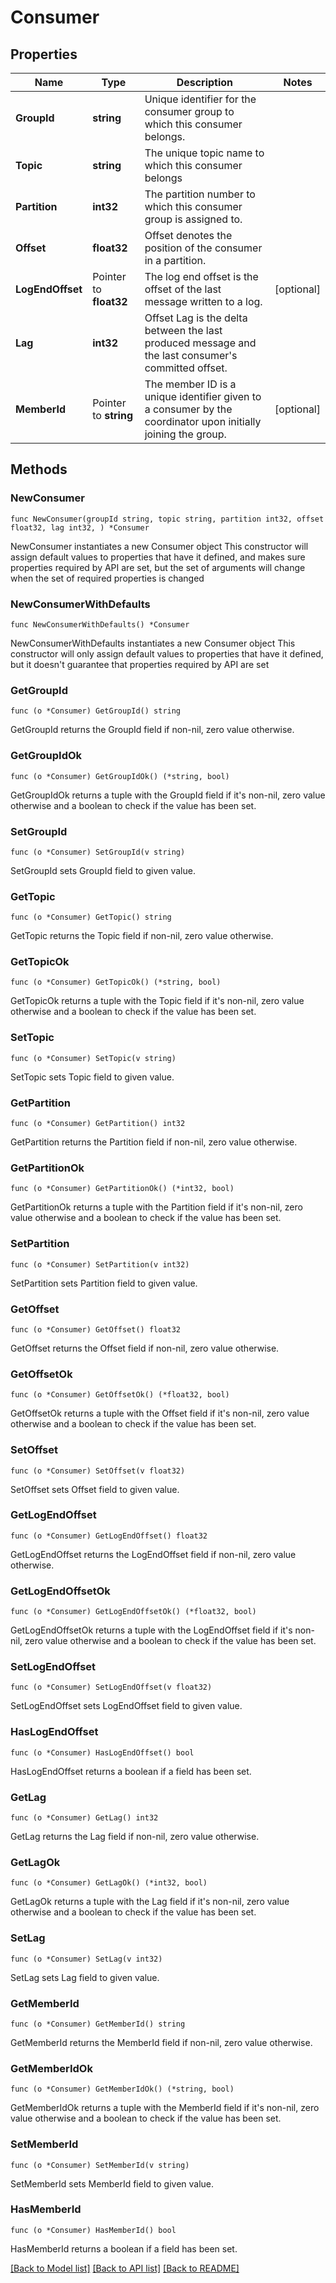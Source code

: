 # Consumer

## Properties

Name | Type | Description | Notes
------------ | ------------- | ------------- | -------------
**GroupId** | **string** | Unique identifier for the consumer group to which this consumer belongs. | 
**Topic** | **string** | The unique topic name to which this consumer belongs | 
**Partition** | **int32** | The partition number to which this consumer group is assigned to. | 
**Offset** | **float32** | Offset denotes the position of the consumer in a partition. | 
**LogEndOffset** | Pointer to **float32** | The log end offset is the offset of the last message written to a log. | [optional] 
**Lag** | **int32** | Offset Lag is the delta between the last produced message and the last consumer&#39;s committed offset. | 
**MemberId** | Pointer to **string** | The member ID is a unique identifier given to a consumer by the coordinator upon initially joining the group. | [optional] 


## Methods

### NewConsumer

`func NewConsumer(groupId string, topic string, partition int32, offset float32, lag int32, ) *Consumer`

NewConsumer instantiates a new Consumer object
This constructor will assign default values to properties that have it defined,
and makes sure properties required by API are set, but the set of arguments
will change when the set of required properties is changed

### NewConsumerWithDefaults

`func NewConsumerWithDefaults() *Consumer`

NewConsumerWithDefaults instantiates a new Consumer object
This constructor will only assign default values to properties that have it defined,
but it doesn't guarantee that properties required by API are set


### GetGroupId

`func (o *Consumer) GetGroupId() string`

GetGroupId returns the GroupId field if non-nil, zero value otherwise.

### GetGroupIdOk

`func (o *Consumer) GetGroupIdOk() (*string, bool)`

GetGroupIdOk returns a tuple with the GroupId field if it's non-nil, zero value otherwise
and a boolean to check if the value has been set.

### SetGroupId

`func (o *Consumer) SetGroupId(v string)`

SetGroupId sets GroupId field to given value.



### GetTopic

`func (o *Consumer) GetTopic() string`

GetTopic returns the Topic field if non-nil, zero value otherwise.

### GetTopicOk

`func (o *Consumer) GetTopicOk() (*string, bool)`

GetTopicOk returns a tuple with the Topic field if it's non-nil, zero value otherwise
and a boolean to check if the value has been set.

### SetTopic

`func (o *Consumer) SetTopic(v string)`

SetTopic sets Topic field to given value.



### GetPartition

`func (o *Consumer) GetPartition() int32`

GetPartition returns the Partition field if non-nil, zero value otherwise.

### GetPartitionOk

`func (o *Consumer) GetPartitionOk() (*int32, bool)`

GetPartitionOk returns a tuple with the Partition field if it's non-nil, zero value otherwise
and a boolean to check if the value has been set.

### SetPartition

`func (o *Consumer) SetPartition(v int32)`

SetPartition sets Partition field to given value.



### GetOffset

`func (o *Consumer) GetOffset() float32`

GetOffset returns the Offset field if non-nil, zero value otherwise.

### GetOffsetOk

`func (o *Consumer) GetOffsetOk() (*float32, bool)`

GetOffsetOk returns a tuple with the Offset field if it's non-nil, zero value otherwise
and a boolean to check if the value has been set.

### SetOffset

`func (o *Consumer) SetOffset(v float32)`

SetOffset sets Offset field to given value.



### GetLogEndOffset

`func (o *Consumer) GetLogEndOffset() float32`

GetLogEndOffset returns the LogEndOffset field if non-nil, zero value otherwise.

### GetLogEndOffsetOk

`func (o *Consumer) GetLogEndOffsetOk() (*float32, bool)`

GetLogEndOffsetOk returns a tuple with the LogEndOffset field if it's non-nil, zero value otherwise
and a boolean to check if the value has been set.

### SetLogEndOffset

`func (o *Consumer) SetLogEndOffset(v float32)`

SetLogEndOffset sets LogEndOffset field to given value.

### HasLogEndOffset

`func (o *Consumer) HasLogEndOffset() bool`

HasLogEndOffset returns a boolean if a field has been set.


### GetLag

`func (o *Consumer) GetLag() int32`

GetLag returns the Lag field if non-nil, zero value otherwise.

### GetLagOk

`func (o *Consumer) GetLagOk() (*int32, bool)`

GetLagOk returns a tuple with the Lag field if it's non-nil, zero value otherwise
and a boolean to check if the value has been set.

### SetLag

`func (o *Consumer) SetLag(v int32)`

SetLag sets Lag field to given value.



### GetMemberId

`func (o *Consumer) GetMemberId() string`

GetMemberId returns the MemberId field if non-nil, zero value otherwise.

### GetMemberIdOk

`func (o *Consumer) GetMemberIdOk() (*string, bool)`

GetMemberIdOk returns a tuple with the MemberId field if it's non-nil, zero value otherwise
and a boolean to check if the value has been set.

### SetMemberId

`func (o *Consumer) SetMemberId(v string)`

SetMemberId sets MemberId field to given value.

### HasMemberId

`func (o *Consumer) HasMemberId() bool`

HasMemberId returns a boolean if a field has been set.



[[Back to Model list]](../README.md#documentation-for-models) [[Back to API list]](../README.md#documentation-for-api-endpoints) [[Back to README]](../README.md)

